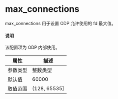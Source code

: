 # max_connections

max_connections 用于设置 ODP 允许使用的 fd 最大值。

<main id="notice" type='explain'>
  <h4>说明</h4>
  <p>该配置项为 ODP 内部使用。</p>
</main>

|  属性    | 描述     |
|----------|---------|
| 参数类型 |   整数类型      |
| 默认值   | 60000     |
| 取值范围 | (128, 65535]  |
